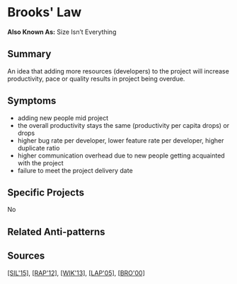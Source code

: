 # Brooks' Law
**Also Known As:** Size Isn’t Everything
## Summary
An idea that adding more resources (developers) to the project will increase productivity, pace or quality results in project being overdue.
## Symptoms
 - adding new people mid project
 - the overall productivity stays the same (productivity per capita drops) or drops
 - higher bug rate per developer, lower feature rate per developer, higher duplicate ratio
 - higher communication overhead due to new people getting acquainted with the project
 - failure to meet the project delivery date
## Specific Projects
No
## Related Anti-patterns
## Sources
[[SIL'15]](References.md), [[RAP'12]](References.md), [[WIK'13]](References.md), [[LAP'05]](References.md), [[BRO'00]](References.md)
